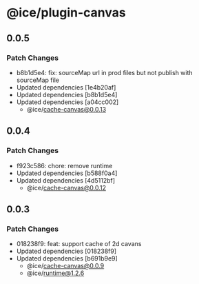 # @ice/plugin-canvas

## 0.0.5

### Patch Changes

- b8b1d5e4: fix: sourceMap url in prod files but not publish with sourceMap file
- Updated dependencies [1e4b20af]
- Updated dependencies [b8b1d5e4]
- Updated dependencies [a04cc002]
  - @ice/cache-canvas@0.0.13

## 0.0.4

### Patch Changes

- f923c586: chore: remove runtime
- Updated dependencies [b588f0a4]
- Updated dependencies [4d5112bf]
  - @ice/cache-canvas@0.0.12

## 0.0.3

### Patch Changes

- 018238f9: feat: support cache of 2d cavans
- Updated dependencies [018238f9]
- Updated dependencies [b691b9e9]
  - @ice/cache-canvas@0.0.9
  - @ice/runtime@1.2.6
